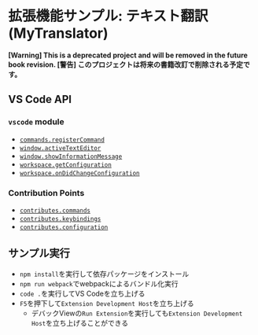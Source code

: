 # 拡張機能サンプル: テキスト翻訳 (MyTranslator)

**\[Warning\] This is a deprecated project and will be removed in the future book revision. [警告] このプロジェクトは将来の書籍改訂で削除される予定です。**

## VS Code API

### `vscode` module

- [`commands.registerCommand`](https://code.visualstudio.com/api/references/vscode-api#commands.registerCommand)
- [`window.activeTextEditor`](https://code.visualstudio.com/api/references/vscode-api#window.activeTextEditor)
- [`window.showInformationMessage`](https://code.visualstudio.com/api/references/vscode-api#window.showInformationMessage)
- [`workspace.getConfiguration`](https://code.visualstudio.com/api/references/vscode-api#workspace.getConfiguration)
- [`workspace.onDidChangeConfiguration`](https://code.visualstudio.com/api/references/vscode-api#workspace.onDidChangeConfiguration)


### Contribution Points

- [`contributes.commands`](https://code.visualstudio.com/api/references/contribution-points#contributes.commands)
- [`contributes.keybindings`](https://code.visualstudio.com/api/references/contribution-points#contributes.keybindings)
- [`contributes.configuration`](https://code.visualstudio.com/api/references/contribution-points#contributes.configuration)


## サンプル実行

- `npm install`を実行して依存パッケージをインストール
- `npm run webpack`でwebpackによるバンドル化実行
- `code .`を実行してVS Codeを立ち上げる
- `F5`を押下して`Extension Development Host`を立ち上げる
  - デバックViewの`Run Extension`を実行しても`Extension Development Host`を立ち上げることができる

